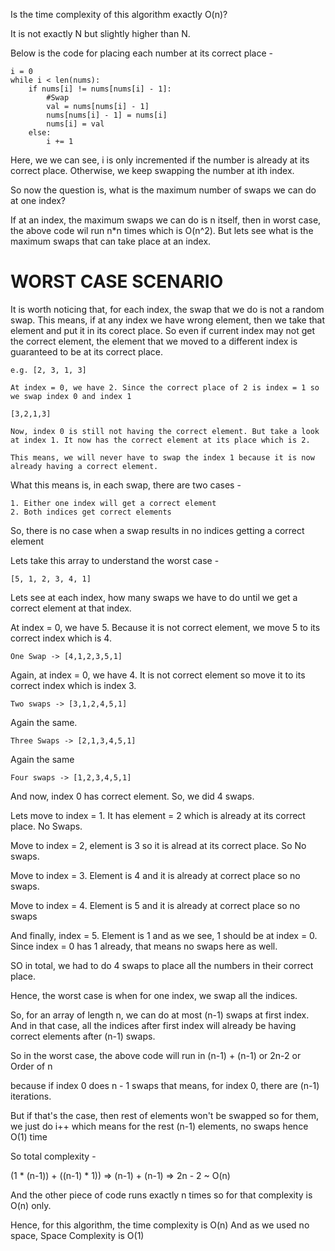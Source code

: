 Is the time complexity of this algorithm exactly O(n)?

It is not exactly N but slightly higher than N.

Below is the code for placing each number at its correct place - 

    i = 0
    while i < len(nums):
        if nums[i] != nums[nums[i] - 1]:
            #Swap
            val = nums[nums[i] - 1]
            nums[nums[i] - 1] = nums[i]
            nums[i] = val
        else: 
            i += 1

Here, we we can see, i is only incremented if the number is already at its correct place. Otherwise, we keep swapping the number at ith index.

So now the question is, what is the maximum number of swaps we can do at one index?

If at an index, the maximum swaps we can do is n itself, then in worst case, the above code wil run n*n times which is O(n^2). But lets see what is the maximum swaps that can take place at an index.

# WORST CASE SCENARIO

It is worth noticing that, for each index, the swap that we do is not a random swap. This means, if at any index we have wrong element, then we take that element and put it in its corect place. So even if current index may not get the correct element, the element that we moved to a different index is guaranteed to be at its correct place.


    e.g. [2, 3, 1, 3]

    At index = 0, we have 2. Since the correct place of 2 is index = 1 so we swap index 0 and index 1

    [3,2,1,3]

    Now, index 0 is still not having the correct element. But take a look at index 1. It now has the correct element at its place which is 2.

    This means, we will never have to swap the index 1 because it is now already having a correct element.


What this means is, in each swap, there are two cases -

    1. Either one index will get a correct element
    2. Both indices get correct elements

So, there is no case when a swap results in no indices getting a correct element


Lets take this array to understand the worst case -

    [5, 1, 2, 3, 4, 1]

Lets see at each index, how many swaps we have to do until we get a correct element at that index.


At index = 0, we have 5. Because it is not correct element, we move 5 to its correct index which is 4.

    One Swap -> [4,1,2,3,5,1]

Again, at index = 0, we have 4. It is not correct element so move it to its correct index which is index 3.

    Two swaps -> [3,1,2,4,5,1]

Again the same.

    Three Swaps -> [2,1,3,4,5,1]

Again the same

    Four swaps -> [1,2,3,4,5,1]

And now, index 0 has correct element. So, we did 4 swaps.

Lets move to index = 1. It has element = 2 which is already at its correct place. No Swaps.

Move to index = 2, element is 3 so it is alread at its correct place. So No swaps.

Move to index = 3. Element is 4 and it is already at correct place so no swaps.

Move to index = 4. Element is 5 and it is already at correct place so no swaps

And finally, index = 5. Element is 1 and as we see, 1 should be at index = 0. Since index = 0 has 1 already, that means no swaps here as well.


SO in total, we had to do 4 swaps to place all the numbers in their correct place.


Hence, the worst case is when for one index, we swap all the indices.

So, for an array of length n, we can do at most (n-1) swaps at first index. And in that case, all the indices after first index will already be having correct elements after (n-1) swaps.

So in the worst case, the above code will run in (n-1) + (n-1) or 2n-2 or Order of n


because if index 0 does n - 1 swaps that means, for index 0, there are (n-1) iterations. 

But if that's the case, then rest of elements won't be swapped so for them, we just do i++ which means for the rest (n-1) elements, no swaps hence O(1) time

So total complexity - 

(1 * (n-1)) + ((n-1) * 1)) => (n-1) + (n-1) => 2n - 2 ~ O(n)

And the other piece of code runs exactly n times so for that complexity is O(n) only.

Hence, for this algorithm, the time complexity is O(n)
And as we used no space, Space Complexity is O(1)